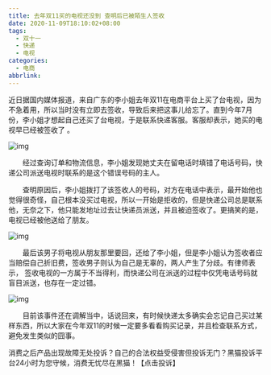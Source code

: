 ```yaml
---
title: 去年双11买的电视还没到 查明后已被陌生人签收
date: 2020-11-09T18:10:02+08:00
tags:
  - 双十一
  - 快递
  - 电视
categories:
  - 电商
abbrlink:
---
```


近日据国内媒体报道，来自广东的李小姐去年双11在电商平台上买了台电视，因为不急着用，所以当时没有立即去签收，导致后来把这事儿给忘了。直到今年7月份，李小姐才想起自己还买了台电视，于是联系快递客服。客服却表示，她买的电视早已经被签收了 。

![img](https://cdn.jsdelivr.net/gh/yakeing/Documentation@main/Hexo/images/a75d-kcpxnwv7039091.png)

　　经过查询订单和物流信息，李小姐发现她丈夫在留电话时填错了电话号码，快递公司派送电视时联系的是这个错误号码的主人。

　　查明原因后，李小姐拨打了该签收人的号码，对方在电话中表示，最开始他也觉得很奇怪，自己根本没买过电视，所以一开始是拒收的，但是快递公司总是联系他，无奈之下，他只能发地址过去让快递员派送，并且被迫签收了。更搞笑的是，电视已经被他送给了朋友。

![img](https://cdn.jsdelivr.net/gh/yakeing/Documentation@main/Hexo/images/f870-kcpxnwv7039092.png)

　　最后该男子将电视从朋友那里要回，还给了李小姐，但是李小姐认为签收者应当赔偿自己折旧费，签收男子则认为自己是无辜的，两人产生了分歧。有律师表示， 签收电视的一方属于不当得利，而快递公司在派送的过程中仅凭电话号码就盲目派送，也存在一定过错。

![img](https://cdn.jsdelivr.net/gh/yakeing/Documentation@main/Hexo/images/5b6a-kcpxnwv7039109.png)

　　目前该事件还在调解当中，话说回来，有时候快递太多确实会忘记自己买过某样东西，所以大家在今年双11的时候一定要多看看购买记录，并且检查联系方式，避免发生类似的囧事。

消费之后产品出现故障无处投诉？自己的合法权益受侵害但投诉无门？黑猫投诉平台24小时为您守候，消费无忧尽在黑猫！【点击投诉】